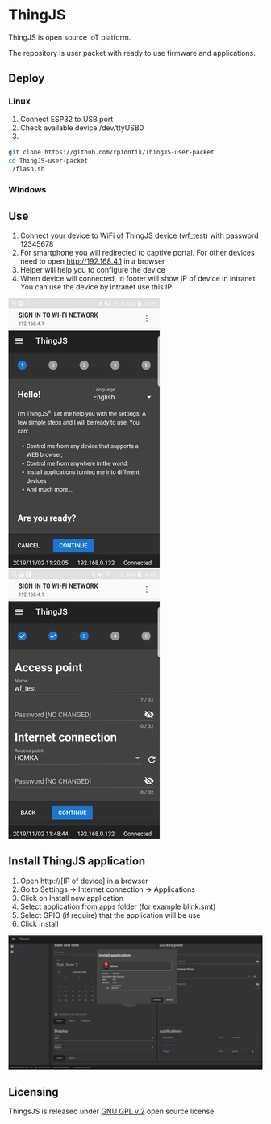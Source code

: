 # ThingJS

ThingJS is open source IoT platform.

The repository is user packet with ready to use firmware and applications.

## Deploy

### Linux
1. Connect ESP32 to USB port
2. Check available device /dev/ttyUSB0
3.
``` bash
git clone https://github.com/rpiontik/ThingJS-user-packet
cd ThingJS-user-packet
./flash.sh

```

### Windows

## Use

1. Connect your device to WiFi of ThingJS device (wf_test) with password 12345678
2. For smartphone you will redirected to captive portal. For other devices need to open http://192.168.4.1 in a browser
3. Helper will help you to configure the device
4. When device will connected, in footer will show IP of device in intranet You can use the device by intranet use this IP.

![Helper start](images/helper_start.jpg) ![Helper start](images/helper_net.jpg)


## Install ThingJS application

1. Open http://[IP of device] in a browser
2. Go to Settings -> Internet connection -> Applications
3. Click on Install new application
4. Select application from apps folder (for example blink.smt)
5. Select GPIO (if require) that the application will be use
6. Click Install

![alt text](images/app_install.png)

## Licensing
ThingsJS is released under
[GNU GPL v.2](http://www.gnu.org/licenses/old-licenses/gpl-2.0.html)
open source license.
